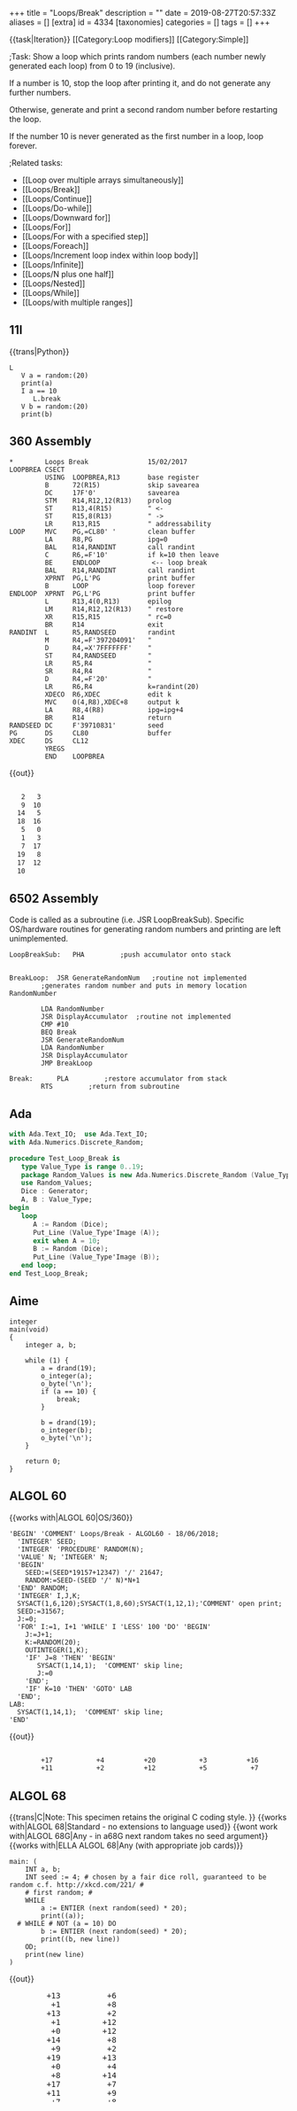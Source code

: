 +++
title = "Loops/Break"
description = ""
date = 2019-08-27T20:57:33Z
aliases = []
[extra]
id = 4334
[taxonomies]
categories = []
tags = []
+++

{{task|Iteration}} [[Category:Loop modifiers]] [[Category:Simple]]

;Task:
Show a loop which prints random numbers (each number newly generated each loop) from 0 to 19 (inclusive).

If a number is 10, stop the loop after printing it, and do not generate any further numbers.

Otherwise, generate and print a second random number before restarting the loop.

If the number 10 is never generated as the first number in a loop, loop forever.


;Related tasks:
*   [[Loop over multiple arrays simultaneously]]
*   [[Loops/Break]]
*   [[Loops/Continue]]
*   [[Loops/Do-while]]
*   [[Loops/Downward for]]
*   [[Loops/For]]
*   [[Loops/For with a specified step]]
*   [[Loops/Foreach]]
*   [[Loops/Increment loop index within loop body]]
*   [[Loops/Infinite]]
*   [[Loops/N plus one half]]
*   [[Loops/Nested]]
*   [[Loops/While]]
*   [[Loops/with multiple ranges]]





## 11l

{{trans|Python}}

```11l
L
   V a = random:(20)
   print(a)
   I a == 10
      L.break
   V b = random:(20)
   print(b)
```



## 360 Assembly


```360asm
*        Loops Break               15/02/2017
LOOPBREA CSECT
         USING  LOOPBREA,R13       base register
         B      72(R15)            skip savearea
         DC     17F'0'             savearea
         STM    R14,R12,12(R13)    prolog
         ST     R13,4(R15)         " <-
         ST     R15,8(R13)         " ->
         LR     R13,R15            " addressability
LOOP     MVC    PG,=CL80' '        clean buffer
         LA     R8,PG              ipg=0
         BAL    R14,RANDINT        call randint
         C      R6,=F'10'          if k=10 then leave
         BE     ENDLOOP             <-- loop break
         BAL    R14,RANDINT        call randint
         XPRNT  PG,L'PG            print buffer
         B      LOOP               loop forever
ENDLOOP  XPRNT  PG,L'PG            print buffer
         L      R13,4(0,R13)       epilog
         LM     R14,R12,12(R13)    " restore
         XR     R15,R15            " rc=0
         BR     R14                exit
RANDINT  L      R5,RANDSEED        randint
         M      R4,=F'397204091'   "
         D      R4,=X'7FFFFFFF'    "
         ST     R4,RANDSEED        "
         LR     R5,R4              "
         SR     R4,R4              "
         D      R4,=F'20'          "
         LR     R6,R4              k=randint(20)
         XDECO  R6,XDEC            edit k
         MVC    0(4,R8),XDEC+8     output k
         LA     R8,4(R8)           ipg=ipg+4
         BR     R14                return
RANDSEED DC     F'39710831'        seed
PG       DS     CL80               buffer
XDEC     DS     CL12
         YREGS
         END    LOOPBREA
```

{{out}}

```txt

   2   3
   9  10
  14   5
  18  16
   5   0
   1   3
   7  17
  19   8
  17  12
  10

```



## 6502 Assembly

Code is called as a subroutine (i.e. JSR LoopBreakSub).  Specific OS/hardware routines for generating random numbers and printing are left unimplemented.

```6502asm
LoopBreakSub:	PHA			;push accumulator onto stack


BreakLoop:	JSR GenerateRandomNum	;routine not implemented
		;generates random number and puts in memory location RandomNumber

		LDA RandomNumber
		JSR DisplayAccumulator	;routine not implemented
		CMP #10
		BEQ Break
		JSR GenerateRandomNum
		LDA RandomNumber
		JSR DisplayAccumulator
		JMP BreakLoop

Break:		PLA			;restore accumulator from stack
		RTS			;return from subroutine
```



## Ada


```Ada
with Ada.Text_IO;  use Ada.Text_IO;
with Ada.Numerics.Discrete_Random;

procedure Test_Loop_Break is
   type Value_Type is range 0..19;
   package Random_Values is new Ada.Numerics.Discrete_Random (Value_Type);
   use Random_Values;
   Dice : Generator;
   A, B : Value_Type;
begin
   loop
      A := Random (Dice);
      Put_Line (Value_Type'Image (A));
      exit when A = 10;
      B := Random (Dice);
      Put_Line (Value_Type'Image (B));
   end loop;
end Test_Loop_Break;
```



## Aime


```aime
integer
main(void)
{
    integer a, b;

    while (1) {
        a = drand(19);
        o_integer(a);
        o_byte('\n');
        if (a == 10) {
            break;
        }

        b = drand(19);
        o_integer(b);
        o_byte('\n');
    }

    return 0;
}
```



## ALGOL 60

{{works with|ALGOL 60|OS/360}}

```algol60
'BEGIN' 'COMMENT' Loops/Break - ALGOL60 - 18/06/2018;
  'INTEGER' SEED;
  'INTEGER' 'PROCEDURE' RANDOM(N);
  'VALUE' N; 'INTEGER' N;
  'BEGIN'
    SEED:=(SEED*19157+12347) '/' 21647;
    RANDOM:=SEED-(SEED '/' N)*N+1
  'END' RANDOM;
  'INTEGER' I,J,K;
  SYSACT(1,6,120);SYSACT(1,8,60);SYSACT(1,12,1);'COMMENT' open print;
  SEED:=31567;
  J:=0;
  'FOR' I:=1, I+1 'WHILE' I 'LESS' 100 'DO' 'BEGIN'
    J:=J+1;
    K:=RANDOM(20);
    OUTINTEGER(1,K);
    'IF' J=8 'THEN' 'BEGIN'
       SYSACT(1,14,1);  'COMMENT' skip line;
       J:=0
    'END';
    'IF' K=10 'THEN' 'GOTO' LAB
  'END';
LAB:
  SYSACT(1,14,1);  'COMMENT' skip line;
'END'
```

{{out}}

```txt

        +17           +4          +20           +3          +16           +5           +1          +17
        +11           +2          +12           +5           +7           +6          +10

```




## ALGOL 68

{{trans|C|Note: This specimen retains the original C coding style. }}
{{works with|ALGOL 68|Standard - no extensions to language used}}
{{wont work with|ALGOL 68G|Any - in a68G next random takes no seed argument}}
{{works with|ELLA ALGOL 68|Any (with appropriate job cards)}}

```algol68
main: (
    INT a, b;
    INT seed := 4; # chosen by a fair dice roll, guaranteed to be random c.f. http://xkcd.com/221/ #
    # first random; #
    WHILE
        a := ENTIER (next random(seed) * 20);
        print((a));
  # WHILE # NOT (a = 10) DO
        b := ENTIER (next random(seed) * 20);
        print((b, new line))
    OD;
    print(new line)
)
```

{{out}}
<pre style="height:25ex;overflow:scroll">
        +13          +6
         +1          +8
        +13          +2
         +1         +12
         +0         +12
        +14          +8
         +9          +2
        +19         +13
         +0          +4
         +8         +14
        +17          +7
        +11          +9
         +7          +8
         +2          +1
        +11          +2
        +13         +18
         +3          +7
        +11         +17
         +4         +13
        +16         +12
        +19         +17
         +9          +7
         +8          +5
         +4          +8
         +7          +5
         +0         +18
         +8         +13
         +7          +4
        +10

```



## AppleScript


```AppleScript
repeat
	set a to random number from 0 to 19
	if a is 10 then
		log a
		exit repeat
	end if
	set b to random number from 0 to 19
	log a & b
end repeat
```



{{out}}
<pre style="height:25ex;overflow:scroll">(*12, 6*)
(*7, 8*)
(*17, 4*)
(*7, 2*)
(*0, 5*)
(*6, 3*)
(*5, 5*)
(*3, 14*)
(*7, 7*)
(*3, 11*)
(*5, 16*)
(*18, 2*)
(*5, 2*)
(*15, 17*)
(*16, 10*)
(*4, 18*)
(*8, 5*)
(*4, 15*)
(*11, 14*)
(*7, 2*)
(*1, 7*)
(*7, 7*)
(*4, 9*)
(*12, 17*)
(*8, 16*)
(*9, 1*)
(*16, 15*)
(*8, 2*)
(*9, 6*)
(*13, 6*)
(*17, 0*)
(*17, 18*)
(*4, 7*)
(*8, 10*)
(*11, 0*)
(*14, 17*)
(*9, 8*)
(*2, 17*)
(*1, 5*)
(*4, 5*)
(*5, 2*)
(*10*)
```



## Arc


```Arc
(point break
  (while t
    (let x (rand 20)
      (prn "a: " x)
      (if (is x 10)
        (break)))
    (prn "b: " (rand 20))))
```



## ARM Assembly

{{works with|as|Raspberry Pi}}

```ARM Assembly


/* ARM assembly Raspberry PI  */
/*  program loopbreak.s   */

/* Constantes    */
.equ STDOUT, 1     @ Linux output console
.equ EXIT,   1     @ Linux syscall
.equ WRITE,  4     @ Linux syscall

/*********************************/
/* Initialized data              */
/*********************************/
.data
szMessEndLoop: .asciz "loop break with value : \n"
szMessResult:  .ascii "Resultat = "      @ message result
sMessValeur:   .fill 12, 1, ' '
                   .asciz "\n"
.align 4
iGraine:  .int 123456
/*********************************/
/* UnInitialized data            */
/*********************************/
.bss
/*********************************/
/*  code section                 */
/*********************************/
.text
.global main
main:                @ entry of program
    push {fp,lr}      @ saves 2 registers
1:    @ begin loop
    mov r4,#20
2:
    mov r0,#19
    bl genereraleas               @ generate number
    cmp r0,#10                       @ compar value
    beq 3f                         @ break if equal
    ldr r1,iAdrsMessValeur     @ display value
    bl conversion10             @ call function with 2 parameter (r0,r1)
    ldr r0,iAdrszMessResult
    bl affichageMess            @ display message
    subs r4,#1                   @ decrement counter
    bgt 2b                      @ loop if greather
    b 1b                          @ begin loop one

3:
    mov r2,r0             @ save value
    ldr r0,iAdrszMessEndLoop
    bl affichageMess            @ display message
    mov r0,r2
    ldr r1,iAdrsMessValeur
    bl conversion10       @ call function with 2 parameter (r0,r1)
    ldr r0,iAdrszMessResult
    bl affichageMess            @ display message

100:   @ standard end of the program
    mov r0, #0                  @ return code
    pop {fp,lr}                 @restaur 2 registers
    mov r7, #EXIT              @ request to exit program
    svc #0                       @ perform the system call

iAdrsMessValeur:          .int sMessValeur
iAdrszMessResult:         .int szMessResult
iAdrszMessEndLoop:        .int szMessEndLoop
/******************************************************************/
/*     display text with size calculation                         */
/******************************************************************/
/* r0 contains the address of the message */
affichageMess:
    push {r0,r1,r2,r7,lr}      @ save  registres
    mov r2,#0                  @ counter length
1:      @ loop length calculation
    ldrb r1,[r0,r2]           @ read octet start position + index
    cmp r1,#0                  @ if 0 its over
    addne r2,r2,#1            @ else add 1 in the length
    bne 1b                    @ and loop
                                @ so here r2 contains the length of the message
    mov r1,r0        			@ address message in r1
    mov r0,#STDOUT      		@ code to write to the standard output Linux
    mov r7, #WRITE             @ code call system "write"
    svc #0                      @ call systeme
    pop {r0,r1,r2,r7,lr}        @ restaur des  2 registres */
    bx lr                       @ return
/******************************************************************/
/*     Converting a register to a decimal                                 */
/******************************************************************/
/* r0 contains value and r1 address area   */
conversion10:
    push {r1-r4,lr}    @ save registers
    mov r3,r1
    mov r2,#10

1:	   @ start loop
    bl divisionpar10 @ r0 <- dividende. quotient ->r0 reste -> r1
    add r1,#48        @ digit
    strb r1,[r3,r2]  @ store digit on area
    sub r2,#1         @ previous position
    cmp r0,#0         @ stop if quotient = 0 */
    bne 1b	          @ else loop
    @ and move spaces in first on area
    mov r1,#' '   @ space
2:
    strb r1,[r3,r2]  @ store space in area
    subs r2,#1       @ @ previous position
    bge 2b           @ loop if r2 >= zéro

100:
    pop {r1-r4,lr}    @ restaur registres
    bx lr	          @return
/***************************************************/
/*   division par 10   signé                       */
/* Thanks to http://thinkingeek.com/arm-assembler-raspberry-pi/*
/* and   http://www.hackersdelight.org/            */
/***************************************************/
/* r0 dividende   */
/* r0 quotient */
/* r1 remainder  */
divisionpar10:
  /* r0 contains the argument to be divided by 10 */
    push {r2-r4}   /* save registers  */
    mov r4,r0
    mov r3,#0x6667   @ r3 <- magic_number  lower
    movt r3,#0x6666  @ r3 <- magic_number  upper
    smull r1, r2, r3, r0   @ r1 <- Lower32Bits(r1*r0). r2 <- Upper32Bits(r1*r0)
    mov r2, r2, ASR #2     /* r2 <- r2 >> 2 */
    mov r1, r0, LSR #31    /* r1 <- r0 >> 31 */
    add r0, r2, r1         /* r0 <- r2 + r1 */
    add r2,r0,r0, lsl #2   /* r2 <- r0 * 5 */
    sub r1,r4,r2, lsl #1   /* r1 <- r4 - (r2 * 2)  = r4 - (r0 * 10) */
    pop {r2-r4}
    bx lr                  /* leave function */

/***************************************************/
/*   Generation random number                  */
/***************************************************/
/* r0 contains limit  */
genereraleas:
    push {r1-r4,lr}    @ save registers
    ldr r4,iAdriGraine
    ldr r2,[r4]
    ldr r3,iNbDep1
    mul r2,r3,r2
    ldr r3,iNbDep1
    add r2,r2,r3
    str r2,[r4]     @ maj de la graine pour l appel suivant

    mov r1,r0        @ divisor
    mov r0,r2        @ dividende
    bl division
    mov r0,r3       @  résult = remainder

100:                @ end function
    pop {r1-r4,lr}   @ restaur registers
    bx lr            @ return
/********************************************************************/
iAdriGraine: .int iGraine
iNbDep1: .int 0x343FD
iNbDep2: .int 0x269EC3
/***************************************************/
/* integer division unsigned                       */
/***************************************************/
division:
    /* r0 contains dividend */
    /* r1 contains divisor */
    /* r2 returns quotient */
    /* r3 returns remainder */
    push {r4, lr}
    mov r2, #0                @ init quotient
    mov r3, #0                @ init remainder
    mov r4, #32               @ init counter bits
    b 2f
1:          @ loop
    movs r0, r0, LSL #1     @ r0 <- r0 << 1 updating cpsr (sets C if 31st bit of r0 was 1)
    adc r3, r3, r3           @ r3 <- r3 + r3 + C. This is equivalent to r3 <- (r3 << 1) + C
    cmp r3, r1               @ compute r3 - r1 and update cpsr
    subhs r3, r3, r1        @ if r3 >= r1 (C=1) then r3 <- r3 - r1
    adc r2, r2, r2           @ r2 <- r2 + r2 + C. This is equivalent to r2 <- (r2 << 1) + C
2:
    subs r4, r4, #1          @ r4 <- r4 - 1
    bpl 1b                  @ if r4 >= 0 (N=0) then loop
    pop {r4, lr}
    bx lr




```



## AutoHotkey


```AutoHotkey
Loop
{
  Random, var, 0, 19
  output = %output%`n%var%
  If (var = 10)
    Break
  Random, var, 0, 19
  output = %output%`n%var%
}
MsgBox % output
```



## AWK


```awk
BEGIN {
	for (;;) {
		print n = int(rand() * 20)
		if (n == 10)
			break
		print int(rand() * 20)
	}
}
```



## Axe

Because Axe only supports breaking out of loops as end conditions, the behavior must be simulated using a return statement. Note, however, that this will exit the current call context, not the necessarily just the current loop.


```axe
While 1
 rand^20→A
 Disp A▶Dec
 ReturnIf A=10
 rand^20→B
 Disp B▶Dec,i
End
```



## BASIC


=
## BaCon
=

```freebasic

REPEAT
    number = RANDOM(20)
    PRINT "first  " ,number
        IF number = 10 THEN
            BREAK
        ENDIF
    PRINT "second  ",RANDOM(20)
UNTIL FALSE
```


=
## Commodore BASIC
=
In Commodore BASIC, the function RND() generates a floating point number from 0.0 to 1.0 (exclusive).

```commodorebasic
10 X = RND(-TI) : REM SEED RN GENERATOR
20 A = INT(RND(1)*20)
30 PRINT A
40 IF A = 10 THEN 80
50 B = INT(RND(1)*20)
60 PRINT B
70 GOTO 20
80 END
```


==={{header|IS-BASIC}}===
<lang IS-BASIC>100 RANDOMIZE
110 DO
120   LET A=RND(20)+1
130   PRINT A,
140   IF A=10 THEN EXIT DO
150   PRINT RND(20)+1
160 LOOP
```


=
## QuickBASIC
=
{{works with|QuickBasic|4.5}}

```qbasic
do
    a = int(rnd * 20)
    print a
    if a = 10 then exit loop 'EXIT FOR works the same inside FOR loops
    b = int(rnd * 20)
    print b
loop
```


=== {{header|ZX Spectrum Basic}} ===
On the ZX Spectrum, for loops must be terminated through the NEXT statement, otherwise a memory leak will occur. To terminate a loop prematurely, set the loop counter to the last iterative value and jump to the NEXT statement:


```zxbasic
10 FOR l = 1 TO 20
20 IF l = 10 THEN LET l = 20: GO TO 40: REM terminate the loop
30 PRINT l
40 NEXT l
50 STOP
```


The correct solution:


```zxbasic
10 LET a = INT (RND * 20)
20 PRINT a
30 IF a = 10 THEN STOP
40 PRINT INT (RND * 20)
50 GO TO 10
```



## Batch File


```dos
@echo off
:loop
  set /a N=%RANDOM% %% 20
  echo %N%
  if %N%==10 exit /b
  set /a N=%RANDOM% %% 20
  echo %N%
goto loop
```



## BBC BASIC

{{works with|BBC BASIC for Windows}}

```bbcbasic
      REPEAT
        num% = RND(20)-1
        PRINT num%
        IF num%=10 THEN EXIT REPEAT
        PRINT RND(20)-1
      UNTIL FALSE
```



## bc


```bc
s = 1  /* seed of the random number generator */
scale = 0

/* Random number from 0 to 20. */
define r() {
	auto a
	while (1) {
		/* Formula (from POSIX) for random numbers of low quality. */
		s = (s * 1103515245 + 12345) % 4294967296
		a = s / 65536       /* a in [0, 65536) */
		if (a >= 16) break  /* want a >= 65536 % 20 */
	}
	return (a % 20)
}


while (1) {
	n = r()
	n    /* print 1st number */
	if (n == 10) break
	r()  /* print 2nd number */
}
quit
```



## Befunge


```Befunge

>60v  *2\<
  >?>\1-:|
   1+    $
   >^    7
 v.:%++67<
 >55+-#v_@
       >60v  *2\<
         >?>\1-:|
          1+    $
          >^    7
^         .%++67<

```



## C



```c

int main(){
	time_t t;
	int a, b;
	srand((unsigned)time(&t));
	for(;;){
		a = rand() % 20;
		printf("%d\n", a);
		if(a == 10)
			break;
		b = rand() % 20;
		printf("%d\n", b);
	}
	return 0;
}
```

Output (example):

```txt

12
18
2
8
10
18
9
9
4
10

```


## C#

```c#
class Program
{
    static void Main(string[] args)
    {
        Random random = new Random();
        while (true)
        {
            int a = random.Next(20);
            Console.WriteLine(a);
            if (a == 10)
                break;
            int b = random.Next(20)
            Console.WriteLine(b);
        }

        Console.ReadLine();
    }
}
```



## C++


```cpp
#include <iostream>
#include <ctime>
#include <cstdlib>

int main(){
	srand(time(NULL)); // randomize seed
	while(true){
		const int a = rand() % 20; // biased towards lower numbers if RANDMAX % 20 > 0
		std::cout << a << std::endl;
		if(a == 10)
			break;
		const int b = rand() % 20;
		std::cout << b << std::endl;
	}
	return 0;
}
```



## Chapel


```chapel
use Random;

var r = new RandomStream();
while true {
        var a = floor(r.getNext() * 20):int;
        writeln(a);
        if a == 10 then break;
        var b = floor(r.getNext() * 20):int;
        writeln(b);
}
delete r;
```



## Chef

"Liquify" is now depreciated in favor of "Liquefy", but my interpreter/compiler ([http://search.cpan.org/~smueller/Acme-Chef/ Acme::Chef]) works only with "Liquify" so that's how I'm leaving it. At least it'll work no matter which version you use.
<div style='width:full;overflow:scroll'>

```Chef
Healthy Vita-Sauce Loop - Broken.

Makes a whole lot of sauce for two people.

Ingredients.
0 g Vitamin A
1 g Vitamin B
2 g Vitamin C
3 g Vitamin D
4 g Vitamin E
5 g Vitamin F
6 g Vitamin G
7 g Vitamin H
8 g Vitamin I
9 g Vitamin J
10 g Vitamin K
11 g Vitamin L
12 g Vitamin M
13 g Vitamin N
14 g Vitamin O
15 g Vitamin P
16 g Vitamin Q
17 g Vitamin R
18 g Vitamin S
19 g Vitamin T
20 g Vitamin U
21 g Vitamin V
22 g Vitamin W
32 g Vitamin X
24 g Vitamin Y
25 g Vitamin Z

Method.
Liquify Vitamin X.
Put Vitamin N into 1st mixing bowl.
Fold Vitamin Y into 1st mixing bowl.
Liquify Vitamin Y.
Clean 1st mixing bowl.
Put Vitamin K into 1st mixing bowl.
Fold Vitamin Z into 1st mixing bowl.
Liquify Vitamin Z.
Clean 1st mixing bowl.
Put Vitamin Y into 4th mixing bowl.
Put Vitamin Z into 4th mixing bowl.
Pour contents of the 4th mixing bowl into the 2nd baking dish.
Put Vitamin A into 2nd mixing bowl. Put Vitamin B into 2nd mixing bowl. Put Vitamin C into 2nd mixing bowl. Put Vitamin D into 2nd mixing bowl. Put Vitamin E into 2nd mixing bowl. Put Vitamin F into 2nd mixing bowl. Put Vitamin G into 2nd mixing bowl. Put Vitamin H into 2nd mixing bowl. Put Vitamin I into 2nd mixing bowl. Put Vitamin J into 2nd mixing bowl. Put Vitamin K into 2nd mixing bowl. Put Vitamin L into 2nd mixing bowl. Put Vitamin M into 2nd mixing bowl. Put Vitamin N into 2nd mixing bowl. Put Vitamin O into 2nd mixing bowl. Put Vitamin P into 2nd mixing bowl. Put Vitamin Q into 2nd mixing bowl. Put Vitamin R into 2nd mixing bowl. Put Vitamin S into 2nd mixing bowl. Put Vitamin T into 2nd mixing bowl.
Verb the Vitamin V.
Mix the 2nd mixing bowl well.
Fold Vitamin U into 2nd mixing bowl.
Put Vitamin U into 3rd mixing bowl.
Remove Vitamin K from 3rd mixing bowl.
Fold Vitamin V into 3rd mixing bowl.
Put Vitamin X into 1st mixing bowl.
Put Vitamin V into 1st mixing bowl.
Verb until verbed.
Pour contents of the 1st mixing bowl into the 1st baking dish.

Serves 2.
```

</div>


## Clojure


```lisp
(loop [[a b & more] (repeatedly #(rand-int 20))]
  (println a)
  (when-not (= 10 a)
    (println b)
    (recur more)))
```



## COBOL

{{works with|OpenCOBOL}}

```cobol
       IDENTIFICATION DIVISION.
       PROGRAM-ID. Random-Nums.

       DATA DIVISION.
       WORKING-STORAGE SECTION.
       01  Num  PIC Z9.

       PROCEDURE DIVISION.
       Main.
           PERFORM FOREVER
               PERFORM Generate-And-Display-Num

               IF Num = 10
                   EXIT PERFORM
               ELSE
                   PERFORM Generate-And-Display-Num
               END-IF
           END-PERFORM

           GOBACK
           .

       Generate-And-Display-Num.
           COMPUTE Num =  FUNCTION REM(FUNCTION RANDOM * 100, 20)
           DISPLAY Num
           .
```



## CoffeeScript

We can use print from the Rhino JavaScript shell as in the JavaScript example or console.log, with a result like this:

```coffeescript

loop
  print a = Math.random() * 20 // 1
  break if a == 10
  print Math.random() * 20 // 1

```



## ColdFusion


```cfm

<Cfset randNum = 0>
<cfloop condition="randNum neq 10">
  <Cfset randNum = RandRange(0, 19)>
  <Cfoutput>#randNum#</Cfoutput>
  <Cfif randNum eq 10><cfbreak></Cfif>
  <Cfoutput>#RandRange(0, 19)#</Cfoutput>
  <Br>
</cfloop>

```

{{out}}
My first two test outputs (I swear this is true)
<pre style="height:25ex;overflow:scroll">
6 0
9 6
12 3
6 0
14 10
19 12
18 14
19 8
3 2
19 1
11 12
16 9
11 15
3 19
13 8
6 4
4 4
13 17
16 9
5 12
12 6
4 14
1 10
3 7
11 15
11 8
0 16
16 14
8 14
11 10
8 8
16 11
4 7
19 10
8 2
15 11
18 10
1 2
18 9
4 9
6 6
11 8
14 6
17 15
13 2
2 0
2 17
8 17
18 13
11 5
15 18
17 8
15 3
7 17
7 13
15 14
11 9
10

```


```txt

10

```



## Common Lisp


```lisp
(loop for a = (random 20)
      do (print a)
      until (= a 10)
      do (print (random 20)))
```



## D


```d
import std.stdio, std.random;

void main() {
    while (true) {
        int r = uniform(0, 20);
        write(r, " ");
        if (r == 10)
            break;
        write(uniform(0, 20), " ");
    }
}
```

{{out}}

```txt
2 4 9 5 3 7 4 4 14 14 3 7 13 8 13 6 10
```



## dc

{{trans|bc}}

```dc
1 ss  [s = seed of the random number generator]sz
0k    [scale = 0]sz

[Function r: Push a random number from 0 to 20.]sz
[
 [2Q]SA
 [
  [Formula (from POSIX) for random numbers of low quality.]sz
  ls 1103515245 * 12345 + 4294967296 % d ss  [Compute next s]sz
  65536 /     [it = s / 65536]sz
  d 16 !>A    [Break loop if 16 <= it]sz
  sz 0 0 =B   [Forget it, continue loop]sz
 ]SB 0 0 =B
 20 %         [Push it % 20]sz
 LA sz LB sz  [Restore A, B]sz
]sr


[2Q]sA
[
 0 0 =r p     [Print 1st number.]sz
 10 =A        [Break if 10 == it.]sz
 0 0 =r p sz  [Print 2nd number.]sz
 0 0 =B       [Continue loop.]sz
]sB 0 0 =B
```



## Delphi



```Delphi
program Project5;

{$APPTYPE CONSOLE}

var
  num:Integer;
begin
  Randomize;
  while true do
  begin
    num:=Random(20);
    Writeln(num);
    if num=10 then break;
  end;
end.


```



## DWScript



```delphi

while True do begin
   var num := RandomInt(20);
   PrintLn(num);
   if num=10 then Break;
end;
```



## E


```e
while (true) {
    def a := entropy.nextInt(20)
    print(a)
    if (a == 10) {
        println()
        break
    }
    println(" ", entropy.nextInt(20))
}
```



## EasyLang

<lang>repeat
  a = random 20
  print a
  until a = 10
  print random 20
.
```



## Ela


This implementation uses .NET Framework Math.Randomize function.
Current ticks multiplied by an iteration index are used as a seed.
As a result, an output looks almost truly random:


```ela
open datetime random monad io

loop = loop' 1
       where loop' n t = do
                dt <- datetime.now
                seed <- return <| toInt <| (ticks <| dt) * n
                r <- return $ rnd seed 0 19
                putStrLn (show r)
                if r <> t then loop' (n + 1) t else return ()


loop 10 ::: IO
```



## Elixir

{{works with|Elixir|1.2}}

```elixir
defmodule Loops do
  def break, do: break(random)

  defp break(10), do: IO.puts 10
  defp break(r) do
    IO.puts "#{r},\t#{random}"
    break(random)
  end

  defp random, do: Enum.random(0..19)
end

Loops.break
```


{{out}}

```txt

13,     7
12,     7
2,      16
3,      19
17,     10
5,      17
14,     0
7,      6
5,      19
5,      12
4,      2
8,      14
1,      17
13,     5
10

```



## Erlang


```erlang
%% Implemented by Arjun Sunel
-module(forever).
-export([main/0, for/0]).

main() ->
	for().

for() ->
	K = random:uniform(19),
        io:fwrite( "~p ", [K] ),
	if  K==10 ->
		ok;
	true ->
		M = random:uniform(19),
		io:format("~p~n",[M]),
   		for()
	end.

```



## ERRE


```ERRE

LOOP
    A=INT(RND(1)*20)
    PRINT(A)
    IF A=10 THEN EXIT LOOP END IF !EXIT FOR works the same inside FOR loops
    PRINT(INT(RND(1)*20))
END LOOP

```

The <code>RND(X)</code> function returns a random integer from 0 to 1. X is a dummy argument.


## Euphoria


```euphoria
integer i
while 1 do
    i = rand(20) - 1
    printf(1, "%g ", {i})
    if i = 10 then
        exit
    end if
    printf(1, "%g ", {rand(20)-1})
end while
```

The <code>rand()</code> function returns a random integer from 1 to the integer provided.


## F#


```F#

let mutable a=21
let mutable b=22
let mutable c=23
while(a<>10) do
    b <- (new System.Random()).Next(0, 20)
    if(a<>b) then
        printf "%i " b
    c <- (new System.Random(b)).Next(0, 20)
    if(b<>10) then
        if(a<>b) then
            printfn "%i " c
    a<-b

```



## Factor

Using <code>with-return</code>:

```factor
[
    [ 20 random [ . ] [ 10 = [ return ] when ] bi 20 random . t ] loop
] with-return
```


Idiomatic Factor:

```factor
[ 20 random [ . ] [ 10 = not ] bi dup [ 20 random . ] when ] loop
```



## Fantom



```fantom

class ForBreak
{
  public static Void main ()
  {
    while (true)
    {
      a := Int.random(0..19)
      echo (a)
      if (a == 10) break
      echo (Int.random(0..19))
    }
  }
}

```



## Forth


```forth
include random.fs

: main
  begin  20 random dup . 10 <>
  while  20 random .
  repeat ;

\ use LEAVE to break out of a counted loop
: main
  100 0 do
    i random dup .
    10 = if leave then
    i random .
  loop ;
```



## Fortran

{{works with|Fortran|90 and later}}

```fortran
program Example
  implicit none

  real :: r
  integer :: a, b

  do
     call random_number(r)
     a = int(r * 20)
     write(*,*) a
     if (a == 10) exit
     call random_number(r)
     b = int(r * 20)
     write(*,*) b
  end do

end program Example
```


{{works with|Fortran|77 and later}}

```fortran
      PROGRAM LOOPBREAK
        INTEGER I, RNDINT

C       It doesn't matter what number you put here.
        CALL SDRAND(123)

C       Because FORTRAN 77 semantically lacks many loop structures, we
C       have to use GOTO statements to do the same thing.
   10   CONTINUE
C         Print a random number.
          I = RNDINT(0, 19)
          WRITE (*,*) I

C         If the random number is ten, break (i.e. skip to after the end
C         of the "loop").
          IF (I .EQ. 10) GOTO 20

C         Otherwise, print a second random number.
          I = RNDINT(0, 19)
          WRITE (*,*) I

C         This is the end of our "loop," meaning we jump back to the
C         beginning again.
          GOTO 10

   20   CONTINUE

        STOP
      END

C FORTRAN 77 does not come with a random number generator, but it
C is easy enough to type "fortran 77 random number generator" into your
C preferred search engine and to copy and paste what you find. The
C following code is a slightly-modified version of:
C
C     http://www.tat.physik.uni-tuebingen.de/
C         ~kley/lehre/ftn77/tutorial/subprograms.html
      SUBROUTINE SDRAND (IRSEED)
        COMMON  /SEED/ UTSEED, IRFRST
        UTSEED = IRSEED
        IRFRST = 0
        RETURN
      END
      INTEGER FUNCTION RNDINT (IFROM, ITO)
        INTEGER IFROM, ITO
        PARAMETER (MPLIER=16807, MODLUS=2147483647,                     &
     &              MOBYMP=127773, MOMDMP=2836)
        COMMON  /SEED/ UTSEED, IRFRST
        INTEGER HVLUE, LVLUE, TESTV, NEXTN
        SAVE    NEXTN
        IF (IRFRST .EQ. 0) THEN
          NEXTN = UTSEED
          IRFRST = 1
        ENDIF
        HVLUE = NEXTN / MOBYMP
        LVLUE = MOD(NEXTN, MOBYMP)
        TESTV = MPLIER*LVLUE - MOMDMP*HVLUE
        IF (TESTV .GT. 0) THEN
          NEXTN = TESTV
        ELSE
          NEXTN = TESTV + MODLUS
        ENDIF
        IF (NEXTN .GE. 0) THEN
          RNDINT = MOD(MOD(NEXTN, MODLUS), ITO - IFROM + 1) + IFROM
        ELSE
          RNDINT = MOD(MOD(NEXTN, MODLUS), ITO - IFROM + 1) + ITO + 1
        ENDIF
        RETURN
      END
```


{{works with|Fortran|66 and earlier}}
Anyone who attempts to produce random numbers via a computation is already in a state of sin, so, one might as well be hung as a goat rather than as a lamb. Here is a version using the RANDU generator, in the style of Fortran 66 as offered by the IBM1130. No logical-if statements and reliance on implicit type declarations. Sixteen-bit integers result. The standard advice is to start IX off as an odd number. Note that RANDU does ''not'' update IX (the "seed"); the caller must do so. Since integer overflow producing negative numbers is undone by adding 32768 (trusting that the compiler will not attempt to combine constants, thus + 32767 + 1) in the absence of an AND operation, possible values for IY are presumably zero to 32767. Since IY is divided by 32767.0 (''not'' 32768.0 for example), the range for YFL is zero to one ''inclusive'', though further inspection shows that zero is not attained for proper starts - should IX be zero it will never change, thus the span is (0,1]; a more common arrangement is [0,1).

Because the upper bound ''is'' attainable, multiplying YFL by 19 and truncating the result will mean that 19 appears only as an edge event when IY = 32767. Multiplying by 20 will ensure that 19 gets its fair share along with each other integer, but, the edge event might now occasionally produce a 20. There is no MIN function available, so, explicit testing results. Rather than repeat this code with its consequent litter of labels, a helper function IR19 does the work once. These out-by-one opportunities are vexing.

The RANDU routine is so notorious that latter-day compilers can supply their own RANDU (using a better method), and further, disregard a user-supplied RANDU routine so it may have to be called RANDUU or some other name!

```Fortran

      SUBROUTINE RANDU(IX,IY,YFL)
Copied from the IBM1130 Scientific Subroutines Package (1130-CM-02X): Programmer's Manual, page 60.
CAUTION! This routine's 32-bit variant is reviled by Prof. Knuth and many others for good reason!
        IY = IX*899
        IF (IY) 5,6,6
    5   IY = IY + 32767 + 1
    6   YFL = IY
        YFL = YFL/32767.
      END

      FUNCTION IR19(IX)
        CALL RANDU(IX,IY,YFL)
        IX = IY
        I = YFL*20
        IF (I - 20) 12,11,11
   11   I = 19
   12   IR19 = I
      END

      IX = 1
Commence the loop.
   10 I = IR19(IX)
      WRITE (6,11) I
   11 FORMAT (I3)
      IF (I - 10) 12,20,12
   12 I = IR19(IX)
      WRITE (6,11) I
      GO TO 10
Cease.
   20 CONTINUE
      END

```

Output, converted to along the line:
  0 13  4 19  1  7  2 12  4  7 14 11  6  4  0  9  5 12 16 19 18  2  0 13  2  7 10
This source will compile with later compilers (possibly after adding INTEGER*2 declarations to not use larger integers), as well as earlier compilers. But the IBM1620's Fortran II ran on a decimal computer (and the compiler allowed an option to specify how many digits in a number) so the assumption of sixteen-bit two's-complement arithmetic would fail. There was once much more variety in computer design, not just always a power of two in word sizes.


## FreeBASIC


```freebasic
' FB 1.05.0 Win64

Dim i As Integer
Randomize
Do
  i = Int(Rnd * 20)
  Print Using "##"; i;
  Print "  ";
  If i = 10 Then Exit Do
  i = Int(Rnd * 20)
  Print Using "##"; i;
  Print"  ";
Loop

Print
Sleep
```


Sample output

{{out}}

```txt

 6  12   2  16   5  19   9   6  16   1  16  10   1   4  18   3   2   9  19   0
19  13   0   0  12  17  13  12  18  10   8  13   9   5  14   7  10

```



## FutureBasic


```futurebasic

include "ConsoleWindow"
randomize
dim as short stopGo, goOn

while ( stopGo != 10 )
   stopGo = rnd(19) : print "stopGo ="; stopGo,
   goOn   = rnd(19) : print "goOn ="; goOn
wend

```

Sample output:

```txt

stopGo = 14     goOn = 17
stopGo = 5      goOn = 8
stopGo = 18     goOn = 1
stopGo = 1      goOn = 11
stopGo = 13     goOn = 3
stopGo = 16     goOn = 6
stopGo = 14     goOn = 4
stopGo = 7      goOn = 17
stopGo = 14     goOn = 9
stopGo = 8      goOn = 2
stopGo = 15     goOn = 19
stopGo = 17     goOn = 2
stopGo = 13     goOn = 13
stopGo = 8      goOn = 1
stopGo = 11     goOn = 19
stopGo = 3      goOn = 4
stopGo = 14     goOn = 2
stopGo = 18     goOn = 7
stopGo = 15     goOn = 17
stopGo = 15     goOn = 15
stopGo = 15     goOn = 8
stopGo = 12     goOn = 9
stopGo = 2      goOn = 8
stopGo = 12     goOn = 12
stopGo = 10     goOn = 4

```



## Gambas


```gambas
Public Sub Form_Open()
Dim iRand As Integer

Repeat
  iRand = Rnd * 20
  Print iRand
Until iRand = 10

End
```



## Gambas

'''[https://gambas-playground.proko.eu/?gist=65d2287312298a938e7e8eea8899e38b Click this link to run this code]'''

```gambas
Public Sub Main()
Dim byNo As Byte

Do
  byNo = Rand(0, 19)
  Print byNo;;
  If byNo = 10 Then Break
  byNo = Rand(0, 19)
  Print byNo;;
Loop

End
```

Output:

```txt

0 5 12 8 1 13 16 5 4 11 5 7 15 12 16 7 9 10 13 19 4 10 2 13 16 7 0 1 16 3 17 10 0 16 14 0 0 8 6 2 1 5 9 12 2 18 15 1 1 17 9 18 8 17 19 12 6 19 9 5 15 1 2 7 2 11 18 1 15 19 10

```



## GAP


```gap
while true do
    a := Random(0, 19);
    Print(a);
    if a = 10 then
        Print("\n");
        break;
    fi;
    a := Random(0, 19);
    Print("\t", a, "\n");
od;

# 11      6
# 5       8
# 1       4
# 5       10
# 1       16
# 10
```



## GML


```GML
while(1)
    {
    a = floor(random(19))
    show_message(string(a))
    if(a = 10)
        break
    b = floor(random(19))
    show_message(string(a))
    }

```



## Go


```go
package main

import "fmt"
import "math/rand"
import "time"

func main() {
    rand.Seed(time.Now().UnixNano())
    for {
        a := rand.Intn(20)
        fmt.Println(a)
        if a == 10 {
            break
        }
        b := rand.Intn(20)
        fmt.Println(b)
    }
}
```



## Groovy


```groovy
final random = new Random()

while (true) {
    def random1 = random.nextInt(20)
    print random1
    if (random1 == 10) break
    print '     '
    println random.nextInt(20)
}
```


=={{header|GW-BASIC}}==

```qbasic
10 NUM = 0
20 WHILE NUM <> 10
30     NUM = INT(RND * 20)
40     PRINT NUM
50 WEND
```



## Harbour


```visualfoxpro
PROCEDURE Loop()

   LOCAL n

   DO WHILE .T.
      ? n := hb_RandomInt( 0, 19 )
      IF n == 10
         EXIT
      ENDIF
      ? hb_RandomInt( 0, 19 )
   ENDDO

   RETURN
```



## Haskell


```haskell
import Control.Monad
import System.Random

loopBreak n k = do
  r <- randomRIO (0,n)
  print r
  unless (r==k) $ do
    print =<< randomRIO (0,n)
    loopBreak n k
```

Use:

```haskell>loopBreak 19 10</lang



## hexiscript


```hexiscript
while true
  let r rand 20
  println r
  if r = 10
    break
  endif
  println rand 20
endwhile
```



## HicEst


```hicest
1  DO i = 1, 1E20 ! "forever"
     a = INT( RAN(10, 10) )
     WRITE(name) a
     IF( a == 10) GOTO 10
     b = INT( RAN(10, 10) )
     WRITE(name) b
   ENDDO
10
 END
```



## HolyC



```holyc
U16 a, b;
while (1) {
  a = RandU16 % 20;
  Print("%d\n", a);

  if (a == 10) break;

  b = RandU16 % 20;
  Print("%d\n", b);
}

```


=={{header|Icon}} and {{header|Unicon}}==

```Icon
procedure main()
    while 10 ~= writes(?20-1) do write(", ",?20-1)
end
```

Notes:
* For any positive integer i, ?i produces a value j where 1 <= j <= i
* Although this can be written with a break (e.g. repeat expression & break), there is no need to actually use one. (And it's ugly).
* Programmers new to Icon/Unicon need to understand that just about everything returns values including comparison operators, I/O functions like write/writes.
* This program will perform similarly but not identically under Icon and Unicon because the random operator ?i behaves differently.  While both produce pseudo-random numbers a different generator is used.  Also, the sequence produced by Icon begins with the same seed value and is repeatable whereas the sequence produced by Unicon does not.  One way to force Icon to use different random sequences on each call would be to add the line
```Icon
&random := integer(map("smhSMH","Hh:Mm:Ss",&clock))
```
 at the start of the <tt>main</tt> procedure to set the random number seed based on the time of day.


## Io


```io
loop(
    a := Random value(0,20) floor
    write(a)
    if( a == 10, writeln ; break)
    b := Random value(0,20) floor
    writeln(" ",b)
)
```



## J


```j
loopexample=: verb define
  while. 1 do.
    smoutput n=. ?20
    if. 10=n do. return. end.
    smoutput ?20
  end.
)
```


Note that <code>break.</code> could have been used in place of <code>return.</code>.


## Java


```java
import java.util.Random;

Random rand = new Random();
while(true){
    int a = rand.nextInt(20);
    System.out.println(a);
    if(a == 10) break;
    int b = rand.nextInt(20);
    System.out.println(b);
}
```



## JavaScript


```javascript
for (;;) {
  var a = Math.floor(Math.random() * 20);
  print(a);
  if (a == 10)
    break;
  a = Math.floor(Math.random() * 20);
  print(a);
}
```

The <code>print()</code> function is available in the [[Rhino]] JavaScript shell.


If we step back for a moment from imperative assumptions about repetitive processes and their interruption, we may notice that there is actually no necessary connection between repetitive process and loops.

In a functional idiom of JavaScript, we might instead write something like:


```JavaScript
(function streamTillInitialTen() {
    var nFirst = Math.floor(Math.random() * 20);

    console.log(nFirst);

    if (nFirst === 10) return true;

    console.log(
        Math.floor(Math.random() * 20)
    );

    return streamTillInitialTen();
})();
```


Obtaining runs like:


```txt
18
10
16
10
8
0
13
3
2
14
15
17
14
7
10
8
0
2
0
2
5
16
3
16
6
7
19
0
16
9
7
11
17
10
```


Though returning a value composes better, and costs less IO traffic, than firing off side-effects from a moving thread:


```JavaScript
console.log(
  (function streamTillInitialTen() {
    var nFirst = Math.floor(Math.random() * 20);

    if (nFirst === 10) return [10];

    return [
      nFirst,
      Math.floor(Math.random() * 20)
    ].concat(
      streamTillInitialTen()
    );
  })().join('\n')
);
```


Sample result:

```txt
17
14
3
4
13
10
15
5
10
```



## jq


With the functions defined below, the task can be accomplished using the following jq filter:

    take( rand(20); . != 10 )

Here, `rand(n)` is a pseudo-random number generator, and `take(stream; cond)` will continue taking from the stream so long as the condition is satisfied.  When the condition is no longer satisfied, the PRNG is immediately terminated.

Using the built-in `foreach` construct, the above is equivalent to:

    label $done | foreach rand(20) as $n (null; $n; if . == 10 then break $done else . end)

'''PRNG'''

Currently, jq does not have a built-in random-number generator, so here we borrow one of the linear congruential generators defined at https://rosettacode.org/wiki/Linear_congruential_generator -

```jq
# 15-bit integers generated using the same formula as rand()
# from the Microsoft C Runtime.
# Input: [ count, state, rand ]
def next_rand_Microsoft:
  .[0] as $count | .[1] as $state
  | ( (214013 * $state) + 2531011) % 2147483648 # mod 2^31
  | [$count+1 , ., (. / 65536 | floor) ];

def rand_Microsoft(seed):
  [0,seed]
  | next_rand_Microsoft  # the seed is not so random
  | recurse( next_rand_Microsoft )
  | .[2];

# Generate random integers from 0 to (n-1):
def rand(n): n * (rand_Microsoft(17) / 32768) | trunc;
```


'''"take"'''


```jq
def take(s; cond):
  label $done
  | foreach s as $n (null; $n; if $n | cond | not then break $done else . end);
```


'''"count"'''

Since the PRNG used here is deterministic, we'll just count the number of integers generated:

```jq
def count(s): reduce s as $i (0; . + 1);
```


'''Example'''
    count(take(rand(20); . != 10))
{{out}}
    12


## Julia


```Julia

while true
    n = rand(0:19)
    @printf "%4d" n
    if n == 10
        println()
        break
    end
    n = rand(0:19)
    @printf "%4d\n" n
end

```

{{out}}

```txt

   0  11
  11   7
   4  19
   7  19
   5   2
   5  17
  12   5
  14  18
   1  10
  18  14
  16   0
  17   1
  10

```



## Kotlin

{{trans|Java}}

```scala
import java.util.Random

fun main(args: Array<String>) {
    val rand = Random()
    while (true) {
        val a = rand.nextInt(20)
        println(a)
        if (a == 10) break
        println(rand.nextInt(20))
    }
}
```



## Lang5


```lang5>do 20 ? int dup . 10 == if break then 20 ? int . loop</lang



## Lasso


```Lasso
local(x = 0)
while(#x != 10) => {^
	#x = integer_random(19,0)
	#x
	#x == 10 ? loop_abort
	', '+integer_random(19,0)+'\r'
^}
```



## Liberty BASIC

The task specifies a "number".

```lb>while num<
10
    num=rnd(1)*20
    print num
    if num=10 then exit while
    print rnd(1)*20
wend

```
If "integer" was meant, this code fulfils that requirement.

```lb>while num<
10
    num=int(rnd(1)*20)
    print num
    if num=10 then exit while
    print int(rnd(1)*20)
wend

```



## Lingo


```lingo
repeat while TRUE
  n = random(20)-1
  put n
  if n = 10 then exit repeat
  put random(20)-1
end repeat
```



## Lisaac


```Lisaac
Section Header

+ name := TEST_LOOP_BREAK;

Section Public

- main <- (
  + a, b : INTEGER;

  `srand(time(NULL))`;
  {
    a := `rand()`:INTEGER % 20; // not exactly uniformly distributed, but doesn't matter
    a.print;
    '\n'.print;
    a == 10
  }.until_do {
    b := `rand()`:INTEGER % 20; // not exactly uniformly distributed, but doesn't matter
    b.print;
    '\n'.print;
  }
);
```



## LiveCode


```LiveCode
command loopForeverRandom
    repeat forever
        put random(20) - 1 into tRand
        put tRand
        if tRand is 10 then exit repeat
        put random(20) - 1
    end repeat
end loopForeverRandom

```



## Lua


```lua
repeat
  k = math.random(19)
  print(k)
  if k == 10 then break end
  print(math.random(19)
until false
```




## M2000 Interpreter

We use block of module to loop. Break also can be used, but breaks nested blocks (without crossing modules/functions). Using break in second Checkit module we break three blocks.

```M2000 Interpreter

Module Checkit {
      M=Random(0, 19)
      Print M
      If M=10 then Continue  ' because loop flag is false, continue act as Exit
      Print Random(0, 19)
      loop
}
Checkit

Module Checkit {
      do {
            do {
                  {
                        M=Random(0, 19)
                        Print M
                        If M=10 then Break
                        Print Random(0, 19)
                        loop
                  }
                  Print "no print this"
            } always
            Print "no print this"
      } always
      Print "print ok"
}
Checkit

```



## M4


```M4
define(`randSeed',141592653)dnl
define(`setRand',
   `define(`randSeed',ifelse(eval($1<10000),1,`eval(20000-$1)',`$1'))')dnl
define(`rand_t',`eval(randSeed^(randSeed>>13))')dnl
define(`random',
   `define(`randSeed',eval((rand_t^(rand_t<<18))&0x7fffffff))randSeed')dnl
dnl
define(`loopbreak',`define(`a',eval(random%20))`a='a
ifelse(a,10,`',`define(`b',eval(random%20))`b='b
loopbreak')')dnl
dnl
loopbreak
```


{{out}}

```txt

a=17
b=3
a=0
b=15
a=10

```



## Maple


```Maple
r := rand( 0 .. 19 ):
do
        n := r();
        printf( "%d\n", n );
        if n = 10 then
                break
        end if;
        printf( "%d\n", r() );
end do:
```



## Mathematica


```Mathematica
While[(Print[#];#!=10)&[RandomIntger[{0,19}]],
         Print[RandomInteger[{0,19}]
        ]
```



## Maxima


```maxima
/* To exit the innermost block, use return(<value>) */

block([n],
   do (
      n: random(20),
      ldisp(n),
      if n = 10 then return(),
      n: random(20),
      ldisp(n)
   )
)$

/* To exit any level of block, use catch(...) and throw(<value>);
they are not used for catching exceptions, but for non-local
return. Use errcatch(...) for exceptions. */

block([n],
   catch(
      do (
         n: random(20),
         ldisp(n),
         if n = 10 then throw('done),
         n: random(20),
         ldisp(n)
      )
   )
)$

/* There is also break(<value>, ...) in Maxima. It makes Maxima
stop the evaluation and enter a read-eval loop where one can change
variable values, then return to the function after exit; For example */

block([x: 1], break(), ldisp(x));
> x: 2;
> exit;
2
```



## MAXScript


```MAXScript

while true do
(
	a = random 0 19
	format ("A: % \n") a
	if a == 10 do exit
	b = random 0 19
	format ("B: % \n") b
)

```


=={{header|МК-61/52}}==
<lang>СЧ	2	0	*	П0
1	0	-	[x]	x#0	18
СЧ	2	0	*	П1
БП	00	ИП0	С/П
```


=={{header|Modula-3}}==

```modula3
MODULE Break EXPORTS Main;

IMPORT IO, Fmt, Random;

VAR a,b: INTEGER;

BEGIN
  WITH rand = NEW(Random.Default).init() DO
    LOOP
      a := rand.integer(min := 0, max := 19);
      IO.Put(Fmt.Int(a) & "\n");
      IF a = 10 THEN EXIT END;
      b := rand.integer(min := 0, max := 19);
      IO.Put(Fmt.Int(b) & "\n");
    END;
  END;
END Break.
```



## MOO


```moo
while (1)
  a = random(20) - 1;
  player:tell(a);
  if (a == 10)
    break;
  endif
  b = random(20) - 1;
  player:tell(b);
endwhile
```



## MUMPS


```MUMPS
BREAKLOOP
 NEW A,B
 SET A=""
 FOR  Q:A=10  DO
 .SET A=$RANDOM(20)
 .WRITE !,A
 .Q:A=10
 .SET B=$RANDOM(20)
 .WRITE ?6,B
 KILL A,B
 QUIT
 ;A denser version that doesn't require two tests
 NEW A,B
 FOR  SET A=$RANDOM(20) WRITE !,A QUIT:A=10  SET B=$RANDOM(20) WRITE ?6,B
 KILL A,B QUIT
```

{{out}}

```txt
USER>D BREAKLOOP^ROSETTA

5     3
9     13
3     12
9     19
16    4
11    17
18    2
4     18
10
USER>D BREAKLOOP+11^ROSETTA

6     13
15    3
0     8
8     18
7     13
15    10
15    13
10
```



## Neko


```ActionScript
/**
 Loops/Break in Neko
 Tectonics:
   nekoc loops-break.neko
   neko loops-break
*/

var random_new = $loader.loadprim("std@random_new", 0);
var random_int = $loader.loadprim("std@random_int", 2);

var random = random_new();

while true {
  var r = random_int(random, 20);
  $print(r, " ");

  if r == 10 break;

  r = random_int(random, 20);
  $print(r, " ");
}
$print("\n");
```


{{out}}

```txt
prompt$ nekoc loops-break.neko
prompt$ neko loops-break
0 8 17 12 4 18 7 6 19 11 13 6 12 7 6 6 6 18 14 7 18 10 15 6 9 5 4 14 10
```



## Nemerle

{{trans|C#}}

```Nemerle
using System;
using System.Console;
using Nemerle.Imperative;

module Break
{
    Main() : void
    {
        def rnd = Random();
        while (true)
        {
            def a = rnd.Next(20);
            WriteLine(a);
            when (a == 10) break;
            def b = rnd.Next(20);
            WriteLine(b);
        }
    }
}
```



## NetRexx


```NetRexx
/* NetRexx */
options replace format comments java crossref savelog symbols nobinary

  say
  say 'Loops/Break'
  rn = Rexx
  rnd = Random()

  loop label lb forever
    rn = rnd.nextInt(19)
    say rn.right(3)'\-'
    if rn = 10 then leave lb
    rn = rnd.nextInt(19)
    say rn.right(3)'\-'
    end lb
  say

```



## NewLISP


```NewLISP
(until (= 10 (println (rand 20)))
  (println (rand 20)))
```



## Nim

{{trans|Python}}

```nim
import math

while true:
  let a = random(20)
  echo a
  if a == 10:
    break
  let b = random(20)
  echo b
```


=={{header|NS-HUBASIC}}==
<lang NS-HUBASIC>10 I=RND(20)
20 PRINT I
30 IF I=10 THEN STOP
40 PRINT RND(20)
50 GOTO 10
```


=={{header|Oberon-2}}==
Works with oo2c Version 2

```oberon2

MODULE LoopBreak;
IMPORT
  RandomNumbers,
  Out;

PROCEDURE Do();
VAR
  rn: LONGINT;
BEGIN
  LOOP
    rn := RandomNumbers.RND(20);
    Out.LongInt(rn,0);Out.Ln;
    IF rn = 10 THEN EXIT END;
    rn := RandomNumbers.RND(20);
    Out.LongInt(rn,0);Out.Ln
  END
END Do;

BEGIN
  Do
END LoopBreak.

```



## Objeck


```objeck

while(true) {
  a := (Float->Random() * 20.0)->As(Int);
  a->PrintLine();
  if(a = 10) {
    break;
  };
  a := (Float->Random() * 20.0)->As(Int);
  a->PrintLine();
}

```



## OCaml


```ocaml
# Random.self_init();;
- : unit = ()

# while true do
    let a = Random.int 20 in
    print_int a;
    print_newline();
    if a = 10 then raise Exit;
    let b = Random.int 20 in
    print_int b;
    print_newline()
  done;;
15
18
2
13
10
Exception: Pervasives.Exit.
```



## Octave


```octave
while(1)
  a = floor(unifrnd(0,20, 1));
  disp(a)
  if ( a == 10 )
    break
  endif
  b = floor(unifrnd(0,20, 1));
  disp(b)
endwhile
```



## Oforth


```Oforth
while(true) [
      19 rand dup print ":" print
      10 == ifTrue: [ break ]
      19 rand print " " print
   ]
```



## Ol


```scheme

(import (otus random!))

(call/cc (lambda (break)
   (let loop ()
      (if (= (rand! 20) 10)
         (break #t))
      (print (rand! 20))
      (loop))))

```



## ooRexx


```ooRexx
/*REXX ****************************************************************
* Three Ways to leave a Loop
* ooRexx added the possibility to leave an outer loop
* without using a control variable
* 12.05.2013 Walter Pachl
**********************************************************************/
do i1=1 To 2                           /* an outer loop              */
  Say 'i1='i1                          /* tell where we are          */
  Call random ,,123                    /* seed to be reproducable    */
  do forever                           /* inner loop                 */
    a=random(19)
    Say a
    if a=6  then leave                 /* leaces the innermost loop  */
    end
  end

do i2=1 To 2
  Say 'i2='i2
  Call random ,,123
  do forever
    a=random(19)
    Say a
    if a=6  then leave i2    /* leaves loop with control variable i2 */
    end
  end

Parse Version v
Select
  When pos('ooRexx',v)>0 Then supported=1
  Otherwise                   supported=0
  End
If supported Then Do
  Say 'Leave label-name is supported in' v
do Label i3 Forever
  Say 'outer loop'
  Call random ,,123
  do forever
    a=random(19)
    Say a
    if a=6  then leave i3          /* leaves loop with label name i3 */
    end
  end
End
Else
  Say 'Leave label-name is probably not supported in' v
```

{{out}}

```txt
i1=1
14
14
5
6
i1=2
14
14
5
6
i2=1
14
14
5
6
Leave label-name is supported in REXX-ooRexx_4.1.2(MT) 6.03 28 Aug 2012
outer loop
14
14
5
6

```



## Oz

We can implement this either with recursion or with a special type of the for-loop. Both can be considered idiomatic.

```oz
for break:Break do
   R = {OS.rand} mod 20
in
   {Show R}
   if R == 10 then {Break}
   else {Show {OS.rand} mod 20}
   end
end
```



## PARI/GP


```parigp
while(1,
  t=random(20);
  print(t);
  if(t==10, break);
  print(random(20))
)
```



## Pascal

See [[Loops/Break#Delphi | Delphi]]


## Perl


```perl
while (1) {
    my $a = int(rand(20));
    print "$a\n";
    if ($a == 10) {
        last;
    }
    my $b = int(rand(20));
    print "$b\n";
}
```



## Perl 6

{{works with|Rakudo|#21 "Seattle"}}

```perl6
loop {
    say my $n = (0..19).pick;
    last if $n == 10;
    say (0..19).pick;
}
```



## Phix

{{Trans|Euphoria}}
The rand() function returns a random integer from 1 to the integer provided.

```Phix
integer i
while 1 do
    i = rand(20)-1
    printf(1, "%g ", {i})
    if i=10 then exit end if
    printf(1, "%g\n", {rand(20)-1})
end while
```

{{out}}

```txt

2 10
1 7
3 16
10

```



## PHP


```php
while (true) {
    $a = rand(0,19);
    echo "$a\n";
    if ($a == 10)
        break;
    $b = rand(0,19);
    echo "$b\n";
}
```



## PicoLisp

Literally:

```PicoLisp
(use R
   (loop
      (println (setq R (rand 1 19)))
      (T (= 10 R))
      (println (rand 1 19)) ) )
```

Shorter:

```PicoLisp
(until (= 10 (println (rand 1 19)))
   (println (rand 1 19)) )
```



## Pike


```pike
int main(){
   while(1){
      int a = random(20);
      write(a + "\n");
      if(a == 10){
         break;
      }
      int b = random(20);
      write(b + "\n");
   }
}
```



## PL/I


```PL/I

do forever;
   k = trunc(random()*20);
   put (k);
   if k = 10 then leave;
   k = trunc(random()*20);
   put skip list (k);
end;

```



## PostScript


```postscript
realtime srand          % init RNG
{
    rand 20 mod         % generate number between 0 and 19
    dup =               % print it
    10 eq { exit } if   % exit if 10
} loop
```



## PowerShell


```powershell
$r = New-Object Random
for () {
    $n = $r.Next(20)
    Write-Host $n
    if ($n -eq 10) {
        break
    }
    Write-Host $r.Next(20)
}
```



## PureBasic


```PureBasic
If OpenConsole()

  Repeat
    a = Random(19)
    PrintN(Str(a))
    If a = 10
      Break
    EndIf
    b = Random(19)
    PrintN(Str(b))
    PrintN("")
  ForEver

  Print(#CRLF$ + #CRLF$ + "Press ENTER to exit")
  Input()
  CloseConsole()
EndIf
```



## Python


```python
from random import randrange

while True:
    a = randrange(20)
    print(a)
    if a == 10:
        break
    b = randrange(20)
    print(b)
```



## R

{{works with|R|2.8.1}}

```R
sample0to19 <- function() sample(0L:19L, 1,replace=TRUE)
repeat
{
  result1 <- sample0to19()
  if (result1 == 10L)
  {
    print(result1)
    break
  }
  result2 <- sample0to19()
  cat(result1, result2, "\n")
}
```



## Qi


```qi

(define loop -> (if (= 10 (PRINT (random 20)))
                    true
                    (do (PRINT (random 20))
                        (loop))))
(loop)

```



## Racket


```racket

#lang racket
(let loop ()
  (let/ec break
    (define a (random 20))
    (displayln a)
    (when (= a 10) (break))
    (displayln (random 20))
    (loop)))

```



## REBOL


```REBOL
REBOL [
	Title: "Loop/Break"
	URL: http://rosettacode.org/wiki/Loop/Break
]

random/seed 1 ; Make repeatable.
; random/seed now ; Uncomment for 'true' randomness.

r20: does [(random 20) - 1]

forever [
	prin x: r20
	if 10 = x [break]
	print rejoin [" " r20]
]
print ""
```


{{out}}

```txt
14 11
19 15
6 11
12 11
3 14
10
```



## Retro


```Retro
doc{
A couple of helper functions to make the rest of the
code more readable.
}doc

: rand  ( -n )  random 20 mod ;
: .  ( n- )  putn space ;

doc{
One approach is to use a simple repeat/again loop, and
a conditional exit. For instance:
}doc

: foo   ( - )
  repeat rand dup . 10 = if; rand . again ;

doc{
The other approach uses a structured while loop with the
second printing handled by a conditional clause.
}doc

[ rand dup . 10 <> [ [ rand . ] ifTrue ] sip ] while

```



## REXX


```rexx
/*REXX program demonstrates a    FOREVER   DO  loop  with a test to    LEAVE   (break). */
                                                 /*REXX's RANDOM BIF returns an integer.*/
    do forever                                   /*perform loop until da cows come home.*/
    a=random(19)                                 /*same as:    random(0, 19)            */
    call charout , right(a, 5)                   /*show   A   right─justified, column 1.*/
    if a==10  then leave                         /*is random #=10?  Then cows came home.*/
    b=random(19)                                 /*same as:    random(0, 19)            */
    say right(b, 5)                              /*show   B   right─justified, column 2.*/
    end   /*forever*/                            /* [↑]  CHAROUT , xxx   writes to term.*/
                                                 /*stick a fork in it,  we're all done. */
```

{{out|output}}

(A long run was chosen)

```txt

    1    0
   16    3
    8   15
   11    8
   12   14
   15    4
    0    0
    6   11
   15    5
   14    0
   18   16
   15    0
   14    5
    3    5
    9    4
    4    4
   17    6
    4   10
    6    2
    9   13
   12    6
   14   16
   17    0
    8    6
    9    2
    0    6
    9    9
   12    8
   11    3
   11    4
    7    1
    3   13
    4    8
   14   14
   14   13
   12    7
    1    0
   16   15
    8   19
   12    7
   18    9
    7   18
   19   13
    6    2
    6    7
    2    1
    8    2
    9    7
    6   13
   19   15
   10

```



## Ring


```ring

while true
      a = random(20)
      see a + nl
      if a = 10 exit ok
end

```



## Ruby


```ruby
loop do
  a = rand(20)
  print a
  if a == 10
    puts
    break
  end
  b = rand(20)
  puts "\t#{b}"
end
```

or

```ruby
loop do
  print a = rand(20)
  puts or break if a == 10
  puts "\t#{rand(20)}"
end
```


{{out}}

```txt

0       4
11      0
8       2
12      13
3       0
6       9
2       8
12      10
8       17
12      6
10

```



## Rust

{{libheader|rand}}

```rust
// cargo-deps: rand

extern crate rand;
use rand::{thread_rng, Rng};

fn main() {
    let mut rng = thread_rng();
    loop {
        let num = rng.gen_range(0, 20);
        if num == 10 {
            println!("{}", num);
            break;
        }
        println!("{}", rng.gen_range(0, 20));
    }
}
```



## SAS


```sas
data _null_;
do while(1);
   n=floor(uniform(0)*20);
   put n;
   if n=10 then leave;    /* 'leave' to break a loop */
end;
run;
```



## Sather


```sather
-- help class for random number sequence
class RANDOM is
  attr seed:INT;

  create(seed:INT):SAME is
    res:RANDOM := new;
    res.seed := seed;
    return res;
  end;
  -- this code is taken from rand's man (C)
  next:INT is
    seed := seed * 1103515245 + 12345;
    return (seed/65536) % 32768;
  end;
end;

class MAIN is
  main is
    a, b :INT;
    rnd:RANDOM := #(1);
    loop
      a := rnd.next % 20;
      #OUT + a + "\n";
      if a = 10 then break!; end; -- here we break
      b := rnd.next % 20;
      #OUT + b + "\n";
    end;
  end;
end;
```



## Scala


```scala>scala
 import util.control.Breaks.{breakable, break}
import util.control.Breaks.{breakable, break}

scala> import util.Random
import util.Random

scala> breakable {
     |   while(true) {
     |     val a = Random.nextInt(20)
     |     println(a)
     |     if(a == 10)
     |       break
     |     val b = Random.nextInt(20)
     |     println(b)
     |   }
     | }
5
4
10

```



## Scheme


```scheme

(let loop ((first (random 20)))
  (print first)
  (if (not (= first 10))
      (begin
        (print (random 20))
        (loop (random 20)))))

```


Or by using call/cc to break out:


```scheme

(call/cc
 (lambda (break)
   (let loop ((first (random 20)))
     (print first)
     (if (= first 10)
         (break))
     (print (random 20))
     (loop (random 20)))))

```



## Scilab

{{works with|Scilab|5.5.1}}
<lang>while %T
    a=int(rand()*20)  // [0..19]
    printf("%2d ",a)
    if a==10 then break; end
    b=int(rand()*20)
    printf("%2d\n",b)
end
printf("\n")
```

{{out}}
<pre style="height:20ex">
 4 15
 0  6
13 12
16 13
17  1
11 13
14  3
10

```



## Sidef


```ruby
var lim = 20;
loop {
    say (var n = lim.rand.int);
    n == 10 && break;
    say lim.rand.int;
}
```



## Simula

{{works with|SIMULA-67}}

```simula
! Loops/Break - simula67 - 08/03/2017;
begin
  integer num,seed;
  seed:=0;
  while true do
  begin
    num:=randint(1,20,seed);
    outint(num,2); outimage;
    if num=10 then goto lab;
  end;
lab:
end
```

{{out}}

```txt

 1
 9
 8
10

```




## Smalltalk

{{works with|Smalltalk/X}}

```smalltalk
[
    |a b done|

    a := Random nextIntegerBetween:0 and:19.
    Stdout print: a; cr.
    (done := (a == 10)) ifFalse:[
        b := Random nextIntegerBetween:0 and:19.
        Stdout print:' '; print: b; cr.
    ].
    done
] whileFalse
```


alternative:


```smalltalk
[:exit |
    |first|

    Stdout printCR: (first := Random nextIntegerBetween:0 and:19).
    first == 10 ifTrue:[ exit value:nil ].
    Stdout print:' '; printCR: (Random nextIntegerBetween:0 and:19).
] loopWithExit.
```



## Snabel

Uses a ranged random generator as iterator.

```snabel

let: rnd 19 random;

@rnd {
  $ str say
  10 = &break when
  @rnd pop str say
} for

```



## SNOBOL4

Most Snobols lack a built-in rand( ) function. Kludgy "Linux-only" implementation:

```snobol
	input(.random,io_findunit(),1,"/dev/urandom")
while	&ALPHABET random @rand
	output = rand = rand - (rand / 20) * 20
	eq(rand,10)	 :f(while)
end
```


Or using a library function:


```SNOBOL4
* rand(n) -> real x | 0 <= x < n
-include 'random.sno'

loop    ne(output = convert(rand(20)'integer'),10) :s(loop)
end
```



## Spin

{{works with|BST/BSTC}}
{{works with|FastSpin/FlexSpin}}
{{works with|HomeSpun}}
{{works with|OpenSpin}}

```spin
con
  _clkmode = xtal1 + pll16x
  _clkfreq = 80_000_000

obj
  ser : "FullDuplexSerial.spin"

pub main | r, s
  ser.start(31, 30, 0, 115200)

  s := 1337 ' PRNG seed

  repeat
    r := ||?s // 20
    ser.dec(r)
    ser.tx(32)
    if r == 10
      quit
    r := ||?s // 20
    ser.dec(r)
    ser.tx(32)

  waitcnt(_clkfreq + cnt)
  ser.stop
  cogstop(0)
```

{{out}}

```txt

8 13 1 7 19 1 15 16 9 6 5 9 1 15 5 0 6 3 9 19 8 9 10

```



## SPL

Direct approach:

```spl>

  n = #.rnd(20)
  #.output(n)
  << n=10
  n = #.rnd(20)
  #.output(n)
<
```

With reusable code:

```spl>

  :1
  n = #.rnd(20)
  #.output(n)
  <-
  << n=10
  1 <->
<
```



## SQL PL

{{works with|Db2 LUW}} version 9.7 or higher.
With SQL PL:

```sql pl

--#SET TERMINATOR @

SET SERVEROUTPUT ON@

BEGIN
 DECLARE VAL INTEGER;
 LOOP: WHILE (TRUE = TRUE) DO
  SET VAL = INTEGER(RAND() * 20);
  CALL DBMS_OUTPUT.PUT_LINE(VAL);
  IF (VAL = 10) THEN
   LEAVE LOOP;
  END IF;
  SET VAL = INTEGER(RAND() * 20);
  CALL DBMS_OUTPUT.PUT_LINE(VAL);
 END WHILE LOOP;
END @

```

Output:

```txt

db2 -td@
db2 => SET SERVEROUTPUT ON@
DB20000I  The SET SERVEROUTPUT command completed successfully.
db2 => BEGIN
...
db2 (cont.) => END @
DB20000I  The SQL command completed successfully.

4
16
9
1
10

```

Since V11.1, the builtin module can be used instead of RAND, like this:

```sql pl

SET VAL = CALL DBMS_RANDOM.VALUE(0,20);

```



## Stata


```stata
while 1 {
	local n=runiformint(0,19)
	display `n'
	if `n'==10 continue, break
	display runiformint(0,19)
}
```



###  Mata


```stata
for (; 1; ) {
	printf("%f\n",n=runiformint(1,1,0,19))
	if (n==10) break
	printf("%f\n",runiformint(1,1,0,19))
}
```



## Suneido


```Suneido
forever
    {
    Print(i = Random(20))
    if i is 10
        break
    Print(i = Random(20))
    }

```



## Swift


```Swift
while true
{
  let a = Int(arc4random()) % (20)
  print("a: \(a)",terminator: "   ")
  if (a == 10)
  {
    break
  }
  let b = Int(arc4random()) % (20)
  print("b: \(b)")
}

```
{{out}}

```txt

a: 2   b: 7
a: 16   b: 13
a: 18   b: 16
a: 10

```



## Tcl


```tcl
while true {
    set a [expr int(20*rand())]
    puts $a
    if {$a == 10} {
        break
    }
    set b [expr int(20*rand())]
    puts $b
}
```


=={{header|TI-89 BASIC}}==


```ti89b
Local x
Loop
  rand(20)-1 → x
  Disp x                     © new line and text
  If x = 10 Then
    Exit
  EndIf
  Output 64, 50, rand(20)-1  © paint text to the right on same line
EndLoop
```


=={{header|Transact-SQL}}==

<lang Transact-SQL>
DECLARE @i INT;
WHILE 1=1
BEGIN
    SET @i = ABS(CHECKSUM(NewId())) % 20;
    PRINT @i;
    IF @i=10 BREAK;
    PRINT ABS(CHECKSUM(NewId())) % 20;
END;

```



## TorqueScript



```Torque
for(%a = 0; %a > -1; %a++)
{
    %number = getRandom(0, 19);
    if(%number == 10)
        break;
}
```



## TUSCRIPT


```tuscript

$$ MODE TUSCRIPT
LOOP
a=RANDOM_NUMBERS (0,19,1)
IF (10==a) THEN
 PRINT "a=",a
 STOP
ELSE
 b=RANDOM_NUMBERS (0,19,1)
 PRINT "a=",a," b=",b
ENDIF
IF (10==a,b) STOP
ENDLOOP

```

{{out}}

```txt

a=0 b=17
a=11 b=13
a=3 b=16
a=17 b=13
a=8 b=11
a=8 b=0
a=6 b=2
a=10

```



## uBasic/4tH

<lang>Do
  n = RND(20)
  Print n
  Until n = 10
  Print RND(20)
Loop
```


## UNIX Shell

This script gets random numbers from jot(1).
If there is any error with jot(1), the script exits.

{{works with|Bourne Shell}}
{{libheader|jot}}

```bash
while true; do
	a=`jot -w %d -r 1 0 20` || exit $?
	echo $a
	test 10 -eq $a && break
	b=`jot -w %d -r 1 0 20` || exit $?
	echo $b
done
```


Korn Shells have a RANDOM parameter.

{{works with|Bash}}
{{works with|pdksh|5.2.14}}

```bash
while true; do
  echo $((a=RANDOM%20))
  [ $a -eq 10 ] && break
  echo $((b=RANDOM%20))
done
```



## Ursa

{{trans|Python}}

```ursa
decl ursa.util.random r
decl int a b
while true
        set a (r.getint 19)
        out a endl console
        if (= a 10)
                break
        end while
        set b (r.getint 19)
        out b endl console
end while
```



## VBA


```VB
Public Sub LoopsBreak()
    Dim value As Integer
    Randomize
    Do While True
        value = Int(20 * Rnd)
        Debug.Print value
        If value = 10 Then Exit Do
        Debug.Print Int(20 * Rnd)
    Loop
End Sub
```



## VBScript

Based on BASIC version. Demonstrates breaking out of Do/Loop and For/Next (Exit is good for getting out of functions and subs as well).


```vb
Dim a, b, i

Do
    a = Int(Rnd * 20)
    WScript.StdOut.Write a
    If a = 10 Then Exit Do
    b = Int(Rnd * 20)
    WScript.Echo vbNullString, b
Loop

For i = 1 To 100000
    a = Int(Rnd * 20)
    WScript.StdOut.Write a
    If a = 10 Then Exit For
    b = Int(Rnd * 20)
    WScript.Echo vbNullString, b
Next
```



## Visual Basic .NET

{{trans|C#}}

```vbnet
Module Program
    Sub Main()
        ' Initialize with seed 0 to get deterministic output (may vary across .NET versions, though).
        Dim rand As New Random(0)

        Do
            Dim first = rand.Next(20) ' Upper bound is exclusive.
            Console.Write(first & " ")

            If first = 10 Then Exit Do

            Dim second = rand.Next(20)
            Console.Write(second & " ")
        Loop
    End Sub
End Module
```

{{out}}

```txt
14 16 15 11 4 11 18 8 19 5 5 9 12 9 19 0 17 19 13 6 16 16 19 0 13 10 18 13 10
```



## XPL0


```XPL0
include c:\cxpl\codes;
int N;
loop    [N:= Ran(20);
        IntOut(0, N);
        if N=10 then quit;
        ChOut(0, 9\tab\);
        IntOut(0, Ran(20));
        CrLf(0);
        ]
```


{{out}}

```txt

7       17
13      2
2       10
0       4
2       9
15      15
14      19
10

```



## zkl


```zkl
while(1){n:=(0).random(20); n.print("  ");
   if (n==10){ println(); break; } (0).random().println();
}
```

{{out}}

```txt

7  2139341079
4  3217334923
18  2050357211
2  2061361000
10

```


{{omit from|GUISS}}
